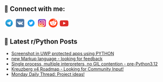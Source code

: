 ## 🔎 Connect with me:
[<img src="https://github.com/bullbesh/bullbesh/blob/main/images/Telegram.png" width="32" height="32" />](https://t.me/bullbesh)
[<img src="https://github.com/bullbesh/bullbesh/blob/main/images/VK.png" width="32" height="32" />](https://vk.com/bullbesh)
[<img src="https://github.com/bullbesh/bullbesh/blob/main/images/Twitter.png" width="32" height="32" />](https://twitter.com/bullbesh1)
[<img src="https://github.com/bullbesh/bullbesh/blob/main/images/Instagram.png" width="32" height="32" />](https://www.instagram.com/bullbesh)
[<img src="https://github.com/bullbesh/bullbesh/blob/main/images/Reddit.png" width="32" height="32" />](https://www.reddit.com/user/bullbesh)
[<img src="https://github.com/bullbesh/bullbesh/blob/main/images/YouTube.png" width="32" height="32" />](https://www.youtube.com/channel/UCtfjRs6uzgq5mfm8S06WTcg)

## 📕 Latest r/Python Posts
<!-- BLOG-POST-LIST:START -->
- [Screenshot in UWP protected apps using PYTHON](https://www.reddit.com/r/Python/comments/1kw2nyt/screenshot_in_uwp_protected_apps_using_python/)
- [new Markup language - looking for feedback](https://www.reddit.com/r/Python/comments/1kw21dr/new_markup_language_looking_for_feedback/)
- [Single process, multiple interpreters, no GIL contention - pre-Python3.12](https://www.reddit.com/r/Python/comments/1kvy7nf/single_process_multiple_interpreters_no_gil/)
- [Kreuzberg v4 Roadmap - Looking for Community Input!](https://www.reddit.com/r/Python/comments/1kvm8ul/kreuzberg_v4_roadmap_looking_for_community_input/)
- [Monday Daily Thread: Project ideas!](https://www.reddit.com/r/Python/comments/1kvgq43/monday_daily_thread_project_ideas/)
<!-- BLOG-POST-LIST:END -->

